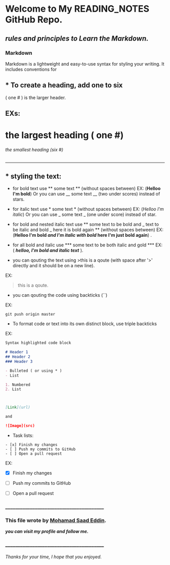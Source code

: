 # Welcome to My READING_NOTES  GitHub Repo.

## ***rules and principles to Learn the Markdown.***

### Markdown

Markdown is a lightweight and easy-to-use syntax for styling your writing. It includes conventions for


## * To create a heading, add one to six # 
( one # ) is the larger header.

**EXs:**
-------
# the largest heading ( one #) 
###### the smallest heading (six #)
--------

## * styling the text:
- for bold text use ** some text ** (without spaces between) EX: (**Helloo I'm bold**)   Or you can use __ some text __ (two under scores) instead of stars.

- for italic text use * some text * (without spaces between) EX: (*Helloo I'm italic*)   Or you can use _ some text _ (one under score) instead of star.

- for bold and nested italic text use ** some text to be bold and _ text to be italic and bold _ here it is bold again ** (without spaces between) EX: (**Helloo I'm bold _and I'm italic with bold_ here I'm just bold again**) .

- for all bold and italic use *** some text to be both italic and gold *** EX: ( ***helloo, I'm bold and italic text*** ).

- you can qouting the text using >this is a qoute (with space after '>' directly and it should be on a new line).

EX:

> this is a qoute.

- you can qouting the code using backticks (``)  

EX: 

` git push origin master `

- To format code or text into its own distinct block, use triple backticks

EX:

```markdown
Syntax highlighted code block

# Header 1
## Header 2
### Header 3

- Bulleted ( or using * )
- List

1. Numbered
2. List



[Link](url)

and 

![Image](src)
```
* Task lists:

```
- [x] Finish my changes
- [ ] Push my commits to GitHub
- [ ] Open a pull request
```
EX:

- [x] Finish my changes
- [ ] Push my commits to GitHub
- [ ] Open a pull request


### ________________________________________
### This file wrote by [Mohamad Saad Eddin](https://github.com/MHD22).
***you can visit my profile and follow me.***
### ________________________________________


###### Thanks for your time, I hope that you enjoyed.

